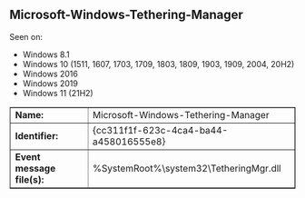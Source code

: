 ## Microsoft-Windows-Tethering-Manager

Seen on:
* Windows 8.1
* Windows 10 (1511, 1607, 1703, 1709, 1803, 1809, 1903, 1909, 2004, 20H2)
* Windows 2016
* Windows 2019
* Windows 11 (21H2)

<table border="1" class="docutils">
  <tbody>
    <tr>
      <td><b>Name:</b></td>
      <td>Microsoft-Windows-Tethering-Manager</td>
    </tr>
    <tr>
      <td><b>Identifier:</b></td>
      <td>{cc311f1f-623c-4ca4-ba44-a458016555e8}</td>
    </tr>
    <tr>
      <td><b>Event message file(s):</b></td>
      <td>%SystemRoot%\system32\TetheringMgr.dll</td>
    </tr>
  </tbody>
</table>

&nbsp;

